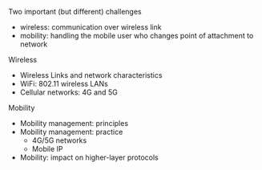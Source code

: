 
Two important (but different) challenges
- wireless: communication over wireless link
- mobility: handling the mobile user who changes point of attachment to network

Wireless
- Wireless Links and network characteristics
- WiFi: 802.11 wireless LANs
- Cellular networks: 4G and 5G

Mobility
- Mobility management: principles
- Mobility management: practice
    - 4G/5G networks
    - Mobile IP
- Mobility: impact on higher-layer protocols






